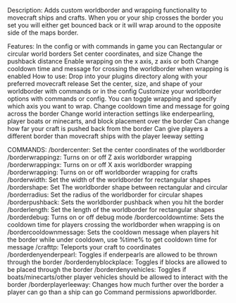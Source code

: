 Description:
Adds custom worldborder and wrapping functionality to movecraft ships and crafts. When you or your ship crosses the border you set you will either get bounced back or it will wrap around to the opposite side of the maps border.

Features:
In the config or with commands in game you can
Rectangular or circular world borders
Set center coordinates, and size
Change the pushback distance
Enable wrapping on the x axis, z axis or both
Change cooldown time and message for crossing the worldborder when wrapping is enabled
How to use:
Drop into your plugins directory along with your preferred movecraft release
Set the center, size, and shape of your worldborder with commands or in the config
Customize your worldborder options with commands or config. 
You can toggle wrapping and specify which axis you want to wrap.
Change cooldown time and message for going across the border
Change world interaction settings like enderpearling, player boats or minecarts, and block placement over the border
Can change how far your craft is pushed back from the border
Can give players a different border than movecraft ships with the player leeway setting

COMMANDS:
/bordercenter: Set the center coordinates of the worldborder
/borderwrappingz: Turns on or off Z axis worldborder wrapping
/borderwrappingx: Turns on or off X axis worldborder wrapping
/borderwrapping: Turns on or off worldborder wrapping for crafts
/borderwidth: Set the width of the worldborder for rectangular shapes
/bordershape: Set The worldborder shape between rectangular and circular
/borderradius: Set the radius of the worldborder for circular shapes
/borderpushback: Sets the worldborder pushback when you hit the border
/borderlength: Set the length of the worldborder for rectangular shapes
/borderdebug: Turns on or off debug mode
/bordercooldowntime: Sets the cooldown time for players crossing the worldborder when wrapping is on
/bordercooldownmessage: Sets the cooldown message when players hit the border while under cooldown, use %time% to get cooldown time for message
/crafttp: Teleports your craft to coordinates
/borderdenyenderpearl: Toggles if enderpearls are allowed to be thrown through the border
/borderdenyblockplace: Toggles if blocks are allowed to be placed through the border
/borderdenyvehicles: Toggles if boats/minecarts/other player vehicles should be allowed to interact with the border
/borderplayerleeway: Changes how much further over the border a player can go than a ship can go
Command permissions apworldborder.<command>
